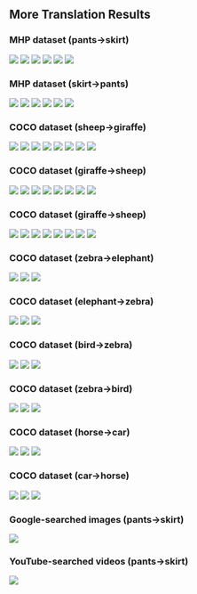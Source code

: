 ## More Translation Results

### MHP dataset (pants->skirt)

<img src='imgs/more/label.png'>
<img src='imgs/more/mhp-1.png'>
<img src='imgs/more/mhp-2.png'>
<img src='imgs/more/mhp-3.png'>
<img src='imgs/more/mhp-4.png'>
<img src='imgs/more/mhp-5.png'>

### MHP dataset (skirt->pants)

<img src='imgs/more/label.png'>
<img src='imgs/more/mhp-6.png'>
<img src='imgs/more/mhp-7.png'>
<img src='imgs/more/mhp-8.png'>
<img src='imgs/more/mhp-9.png'>
<img src='imgs/more/mhp-10.png'>

### COCO dataset (sheep->giraffe)

<img src='imgs/more/label.png'>
<img src='imgs/more/coco-1.png'>
<img src='imgs/more/coco-2.png'>
<img src='imgs/more/coco-3.png'>
<img src='imgs/more/coco-4.png'>
<img src='imgs/more/coco-5.png'>
<img src='imgs/more/coco-6.png'>
<img src='imgs/more/coco-7.png'>

### COCO dataset (giraffe->sheep)

<img src='imgs/more/label.png'>
<img src='imgs/more/coco-8.png'>
<img src='imgs/more/coco-9.png'>
<img src='imgs/more/coco-10.png'>
<img src='imgs/more/coco-11.png'>
<img src='imgs/more/coco-12.png'>
<img src='imgs/more/coco-13.png'>
<img src='imgs/more/coco-14.png'>

### COCO dataset (giraffe->sheep)

<img src='imgs/more/label.png'>
<img src='imgs/more/coco-8.png'>
<img src='imgs/more/coco-9.png'>
<img src='imgs/more/coco-10.png'>
<img src='imgs/more/coco-11.png'>
<img src='imgs/more/coco-12.png'>
<img src='imgs/more/coco-13.png'>
<img src='imgs/more/coco-14.png'>

### COCO dataset (zebra->elephant)

<img src='imgs/more/label.png'>
<img src='imgs/more/coco-15.png'>
<img src='imgs/more/coco-16.png'>

### COCO dataset (elephant->zebra)

<img src='imgs/more/label.png'>
<img src='imgs/more/coco-17.png'>
<img src='imgs/more/coco-18.png'>

### COCO dataset (bird->zebra)

<img src='imgs/more/label.png'>
<img src='imgs/more/coco-19.png'>
<img src='imgs/more/coco-20.png'>

### COCO dataset (zebra->bird)

<img src='imgs/more/label.png'>
<img src='imgs/more/coco-21.png'>
<img src='imgs/more/coco-22.png'>

### COCO dataset (horse->car)

<img src='imgs/more/label.png'>
<img src='imgs/more/coco-23.png'>
<img src='imgs/more/coco-24.png'>

### COCO dataset (car->horse)

<img src='imgs/more/label.png'>
<img src='imgs/more/coco-25.png'>
<img src='imgs/more/coco-26.png'>

### Google-searched images (pants->skirt)

<img src='imgs/more/google.png'>

### YouTube-searched videos (pants->skirt)

<img src='imgs/more/youtube.png'>

